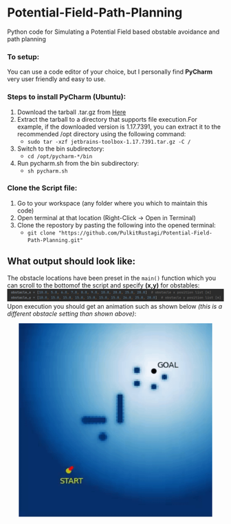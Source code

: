 # Potential-Field-Path-Planning
Python code for Simulating a Potential Field based obstable avoidance and path planning

### To setup:
You can use a code editor of your choice, but I personally find **PyCharm** very user friendly and easy to use.

### Steps to install **PyCharm** (Ubuntu):
1. Download the tarball .tar.gz from [Here](https://www.jetbrains.com/pycharm/download/#section=linux)
2. Extract the tarball to a directory that supports file execution.For example, if the downloaded version is 1.17.7391, you can extract it to the recommended /opt directory using the following command:
    - `sudo tar -xzf jetbrains-toolbox-1.17.7391.tar.gz -C /`
3. Switch to the bin subdirectory:
    - `cd /opt/pycharm-*/bin`
4. Run pycharm.sh from the bin subdirectory:
    - `sh pycharm.sh`

### Clone the Script file:
1. Go to your workspace (any folder where you which to maintain this code)
2. Open terminal at that location (Right-Click -> Open in Terminal)
3. Clone the repostory by pasting the following into the opened terminal:
    - `git clone "https://github.com/PulkitRustagi/Potential-Field-Path-Planning.git"`

## What output should look like:
The obstacle locations have been preset in the `main()` function which you can scroll to the bottomof the script and specify **(x,y)** for obstables:
![](https://github.com/PulkitRustagi/Potential-Field-Path-Planning/blob/main/obstacle_code_snapshot.png)
Upon execution you should get an animation such as shown below *(this is a different obstacle setting than shown above)*:

<p align="center">
  <img width="450" height="450" src="https://github.com/PulkitRustagi/Potential-Field-Path-Planning/blob/main/potential-PathPlanning-2.gif">
</p>


